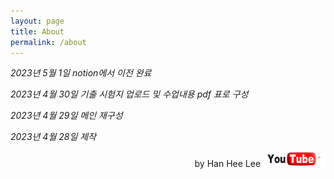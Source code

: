 ```yaml
---
layout: page
title: About
permalink: /about
---
```

*2023년 5월 1일 notion에서 이전 완료*

*2023년 4월 30일 기출 시험지 업로드 및 수업내용 pdf 표로 구성*

*2023년 4월 29일 메인 재구성*

*2023년 4월 28일 제작*

<p style="text-align:right">by Han Hee Lee <img width="100px" height="25px" src="/assets/pngegg.png"/></p>